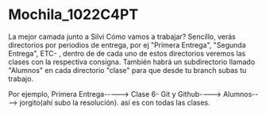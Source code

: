 # Mochila_1022C4PT
La mejor camada junto a Silvi
Cómo vamos a trabajar? Sencillo, verás directorios por periodios de entrega, por ej "Primera Entrega", "Segunda Entrega", ETC- , dentro de de cada uno de estos directorios veremos las clases con la respectiva consigna. También habrá un subdirectorio llamado "Alumnos" en cada directorio "clase" para que desde tu branch subas tu trabajo.

Por ejemplo, Primera Entrega-----> Clase 6- Git y Github----> Alumnos----> jorgito(ahí subo la resolución). así es con todas las clases.
